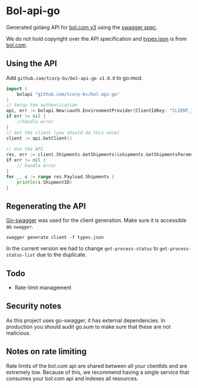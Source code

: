 # Bol-api-go
Generated golang API for [bol.com v3](https://api.bol.com/retailer/public/redoc/v3) using the [swagger spec](https://api.bol.com/retailer/public/apispec/v3).

We do not hold copyright over the API specification and [types.json](types.json) is from [bol.com](https://api.bol.com/retailer/public/apispec/v3).

## Using the API
Add `github.com/tcorp-bv/bol-api-go v1.0.0` to go.mod.

```go
import (
    bolapi "github.com/tcorp-bv/bol-api-go"
)
// Setup the authentication
api, err := bolapi.New(&auth.EnvironmentProvider{ClientIdKey: "CLIENT_ID", ClientSecretKey: "CLIENT_SECRET"})
if err != nil {
	//handle error
}
// Get the client (you should do this once)
client := api.GetClient()
	
// Use the API
res, err := client.Shipments.GetShipments(&shipments.GetShipmentsParams{Context:context.Background()})
if err != nil {
	// handle error
}
for _, s := range res.Payload.Shipments {
	println(s.ShipmentID)
}
```


## Regenerating the API
[Go-swagger](https://github.com/go-swagger/go-swagger) was used for the client generation. Make sure it is accessible as `swagger`.
```shell script
swagger generate client -f types.json
```

In the current version we had to change `get-process-status` to `get-process-status-list` due to the duplicate.

## Todo
* Rate-limit management

## Security notes
As this project uses go-swagger, it has external dependencies. In production you should audit go.sum to make sure that these are not malicious.

## Notes on rate limiting
Rate limits of the bol.com api are shared between all your clientIds and are extremely low.
Because of this, we recommend having a single service that consumes your bol.com api and indexes all resources.
